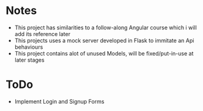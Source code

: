 # Notes
- This project has similarities to a follow-along Angular course which i will add its reference later
- This projects uses a mock server developed in Flask to immitate an Api behaviours
- This project contains alot of unused Models, will be fixed/put-in-use at later stages

# ToDo
- Implement Login and Signup Forms